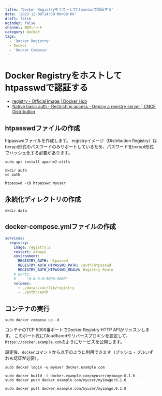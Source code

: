 ```yaml
---
title: 'Docker Registryをホストしてhtpasswdで認証する'
date: '2023-12-09T14:50:00+09:00'
draft: false
noindex: false
channel: 技術ノート
category: Docker
tags:
  - 'Docker Registry'
  - Docker
  - 'Docker Compose'
---
```

# Docker Registryをホストしてhtpasswdで認証する

- [registry - Official Image | Docker Hub](https://hub.docker.com/_/registry/)
- [Native basic auth - Restricting access - Deploy a registry server | CNCF Distribution](https://distribution.github.io/distribution/about/deploying/#native-basic-auth)

## htpasswdファイルの作成

htpasswdファイルを作成します。
registryイメージ（Distribution Registry）はbcrypt形式のパスワードのみサポートしているため、パスワードをbcrypt形式でハッシュ化する必要があります。

```shell
sudo apt install apache2-utils

mkdir auth
cd auth

htpasswd -cB htpasswd myuser
```

## 永続化ディレクトリの作成

```shell
mkdir data
```

## docker-compose.ymlファイルの作成

```yaml
services:
  registry:
    image: registry:2
    restart: always
    environment:
      REGISTRY_AUTH: htpasswd
      REGISTRY_AUTH_HTPASSWD_PATH: /auth/htpasswd
      REGISTRY_AUTH_HTPASSWD_REALM: Registry Realm
    # ports:
    #   - "0.0.0.0:5000:5000"
    volumes:
      - ./data:/var/lib/registry
      - ./auth:/auth
```

## コンテナの実行

```shell
sudo docker compose up -d
```

コンテナのTCP 5000番ポートでDocker Registry HTTP APIがリッスンします。
このポート宛にCloudflaredやリバースプロキシを設定して、`https://docker.example.com`のようにサービスを公開します。

設定後、`docker`コマンドから以下のように利用できます（プッシュ・プルいずれも認証が必要）。

```shell
sudo docker login -u myuser docker.example.com

sudo docker build -t docker.example.com/myuser/myimage:0.1.0 .
sudo docker push docker.example.com/myuser/myimage:0.1.0

sudo docker pull docker.example.com/myuser/myimage:0.1.0
```
